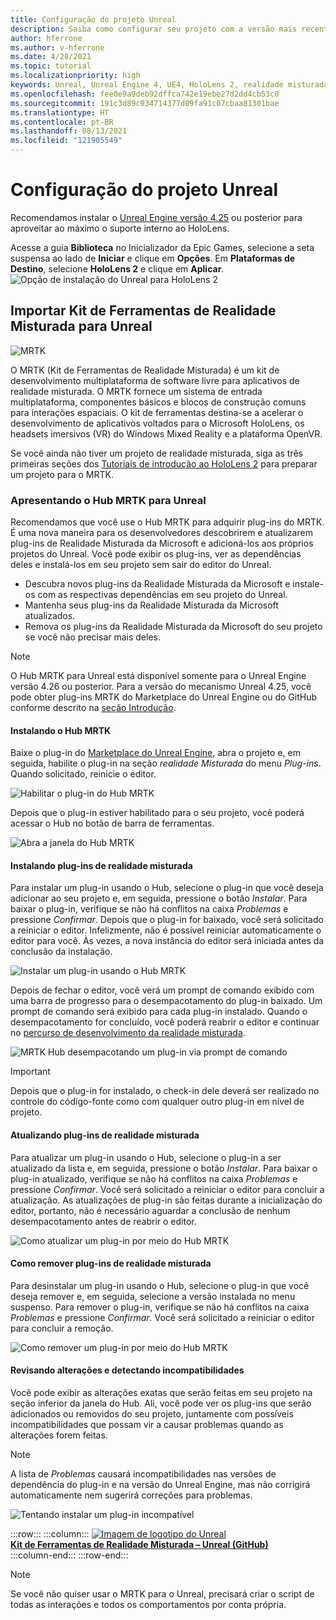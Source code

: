```yaml
---
title: Configuração do projeto Unreal
description: Saiba como configurar seu projeto com a versão mais recente do Unreal Engine e a Ferramenta de recursos de Realidade Misturada.
author: hferrone
ms.author: v-hferrone
ms.date: 4/28/2021
ms.topic: tutorial
ms.localizationpriority: high
keywords: Unreal, Unreal Engine 4, UE4, HoloLens 2, realidade misturada, desenvolvimento, recursos, novo projeto, emulador, documentação, guias, hologramas, desenvolvimento de jogos, headset de realidade misturada, headset do windows mixed reality, headset de realidade virtual, atualizado, ferramentas, introdução, noções básicas, unreal, kit de ferramentas, hub, instalação, Windows, HoloLens, openxr, mrtk
ms.openlocfilehash: fee0e9a9deb92dffca742e19ebe27d2dd4cb53c0
ms.sourcegitcommit: 191c3d89c034714377d09fa91c07cbaa81301bae
ms.translationtype: HT
ms.contentlocale: pt-BR
ms.lasthandoff: 08/13/2021
ms.locfileid: "121905549"
---
```

# <a name="setting-up-your-unreal-project"></a>Configuração do projeto Unreal

Recomendamos instalar o [Unreal Engine versão 4.25](https://docs.unrealengine.com//GettingStarted/Installation/index.html) ou posterior para aproveitar ao máximo o suporte interno ao HoloLens.

Acesse a guia **Biblioteca** no Inicializador da Epic Games, selecione a seta suspensa ao lado de **Iniciar** e clique em **Opções**. Em **Plataformas de Destino**, selecione **HoloLens 2** e clique em **Aplicar**.
![Opção de instalação do Unreal para HoloLens 2](../images/Unreal_Install_Option_HoloLens2.png)

## <a name="import-mixed-reality-toolkit-for-unreal"></a>Importar Kit de Ferramentas de Realidade Misturada para Unreal

![MRTK](../../design/images/MRTK_UX_Hero.png)

O MRTK (Kit de Ferramentas de Realidade Misturada) é um kit de desenvolvimento multiplataforma de software livre para aplicativos de realidade misturada. O MRTK fornece um sistema de entrada multiplataforma, componentes básicos e blocos de construção comuns para interações espaciais. O kit de ferramentas destina-se a acelerar o desenvolvimento de aplicativos voltados para o Microsoft HoloLens, os headsets imersivos (VR) do Windows Mixed Reality e a plataforma OpenVR.

Se você ainda não tiver um projeto de realidade misturada, siga as três primeiras seções dos [Tutoriais de introdução ao HoloLens 2](tutorials/unreal-uxt-ch1.md) para preparar um projeto para o MRTK.

### <a name="introducing-the-mrtk-hub-for-unreal"></a>Apresentando o Hub MRTK para Unreal

Recomendamos que você use o Hub MRTK para adquirir plug-ins do MRTK. É uma nova maneira para os desenvolvedores descobrirem e atualizarem plug-ins de Realidade Misturada da Microsoft e adicioná-los aos próprios projetos do Unreal. Você pode exibir os plug-ins, ver as dependências deles e instalá-los em seu projeto sem sair do editor do Unreal.

- Descubra novos plug-ins da Realidade Misturada da Microsoft e instale-os com as respectivas dependências em seu projeto do Unreal.
- Mantenha seus plug-ins da Realidade Misturada da Microsoft atualizados.
- Remova os plug-ins da Realidade Misturada da Microsoft do seu projeto se você não precisar mais deles.

> [!NOTE]
> O Hub MRTK para Unreal está disponível somente para o Unreal Engine versão 4.26 ou posterior. Para a versão do mecanismo Unreal 4.25, você pode obter plug-ins MRTK do Marketplace do Unreal Engine ou do GitHub conforme descrito na [seção Introdução](unreal-development-overview.md#1-getting-started).

#### <a name="installing-the-mrtk-hub"></a>Instalando o Hub MRTK

Baixe o plug-in do [Marketplace do Unreal Engine](https://www.unrealengine.com/marketplace/en-US/product/mixed-reality-toolkit-hub), abra o projeto e, em seguida, habilite o plug-in na seção _realidade Misturada_ do menu _Plug-ins_. Quando solicitado, reinicie o editor.

![Habilitar o plug-in do Hub MRTK](images/hub-enable-plugin.png)

Depois que o plug-in estiver habilitado para o seu projeto, você poderá acessar o Hub no botão de barra de ferramentas.

![Abra a janela do Hub MRTK](images/hub-toolbar.png)

#### <a name="installing-mixed-reality-plugins"></a>Instalando plug-ins de realidade misturada

Para instalar um plug-in usando o Hub, selecione o plug-in que você deseja adicionar ao seu projeto e, em seguida, pressione o botão _Instalar_. Para baixar o plug-in, verifique se não há conflitos na caixa _Problemas_ e pressione _Confirmar_. Depois que o plug-in for baixado, você será solicitado a reiniciar o editor. Infelizmente, não é possível reiniciar automaticamente o editor para você. Às vezes, a nova instância do editor será iniciada antes da conclusão da instalação.

![Instalar um plug-in usando o Hub MRTK](images/hub-download.png)

Depois de fechar o editor, você verá um prompt de comando exibido com uma barra de progresso para o desempacotamento do plug-in baixado. Um prompt de comando será exibido para cada plug-in instalado. Quando o desempacotamento for concluído, você poderá reabrir o editor e continuar no [percurso de desenvolvimento da realidade misturada](unreal-quickstart.md).

![MRTK Hub desempacotando um plug-in via prompt de comando](images/hub-unpack.png)

> [!IMPORTANT]
> Depois que o plug-in for instalado, o check-in dele deverá ser realizado no controle do código-fonte como com qualquer outro plug-in em nível de projeto.

#### <a name="updating-mixed-reality-plugins"></a>Atualizando plug-ins de realidade misturada

Para atualizar um plug-in usando o Hub, selecione o plug-in a ser atualizado da lista e, em seguida, pressione o botão _Instalar_. Para baixar o plug-in atualizado, verifique se não há conflitos na caixa _Problemas_ e pressione _Confirmar_. Você será solicitado a reiniciar o editor para concluir a atualização. As atualizações de plug-in são feitas durante a inicialização do editor, portanto, não é necessário aguardar a conclusão de nenhum desempacotamento antes de reabrir o editor.

![Como atualizar um plug-in por meio do Hub MRTK](images/hub-update.png)

#### <a name="removing-mixed-reality-plugins"></a>Como remover plug-ins de realidade misturada

Para desinstalar um plug-in usando o Hub, selecione o plug-in que você deseja remover e, em seguida, selecione a versão instalada no menu suspenso. Para remover o plug-in, verifique se não há conflitos na caixa _Problemas_ e pressione _Confirmar_. Você será solicitado a reiniciar o editor para concluir a remoção.

![Como remover um plug-in por meio do Hub MRTK](images/hub-remove.png)

#### <a name="reviewing-changes-and-detecting-incompatibilities"></a>Revisando alterações e detectando incompatibilidades

Você pode exibir as alterações exatas que serão feitas em seu projeto na seção inferior da janela do Hub. Ali, você pode ver os plug-ins que serão adicionados ou removidos do seu projeto, juntamente com possíveis incompatibilidades que possam vir a causar problemas quando as alterações forem feitas.

> [!NOTE]
> A lista de _Problemas_ causará incompatibilidades nas versões de dependência do plug-in e na versão do Unreal Engine, mas não corrigirá automaticamente nem sugerirá correções para problemas.

![Tentando instalar um plug-in incompatível](images/hub-issues.png)

:::row:::
    :::column:::
        <a href="https://github.com/Microsoft/MixedRealityToolkit-Unreal" target="_blank">![Imagem de logotipo do Unreal](../images/MRTK-Unreal-Banner.png)<br>**Kit de Ferramentas de Realidade Misturada – Unreal (GitHub)** </a><br>
    :::column-end:::
:::row-end:::

> [!NOTE]
> Se você não quiser usar o MRTK para o Unreal, precisará criar o script de todas as interações e todos os comportamentos por conta própria.